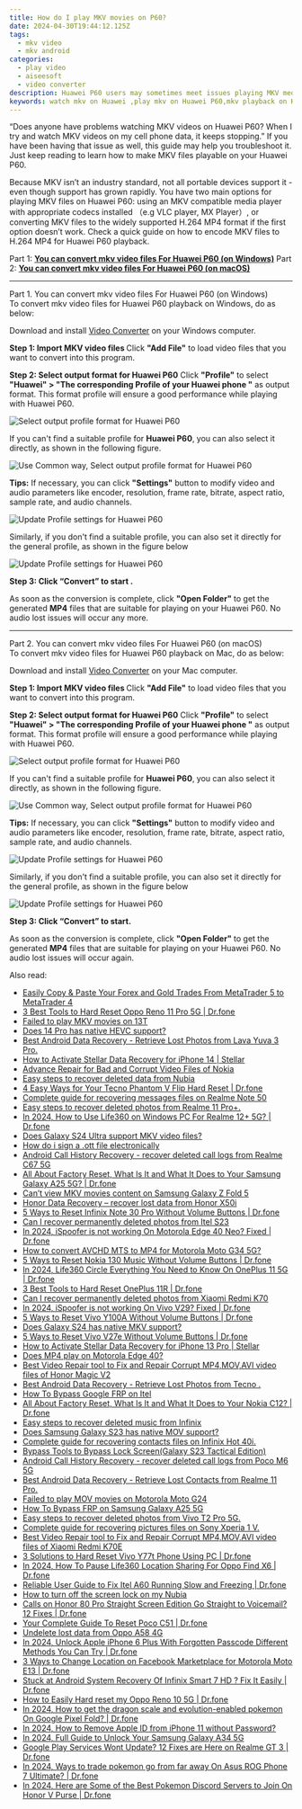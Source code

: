 ```yaml
---
title: How do I play MKV movies on P60?
date: 2024-04-30T19:44:12.125Z
tags: 
  - mkv video
  - mkv android
categories: 
  - play video
  - aiseesoft
  - video converter
description: Huawei P60 users may sometimes meet issues playing MKV media. If you are in the same boat, just keep reading to learn a way of converting MKV files for playing on Huawei P60 with optimum performance.
keywords: watch mkv on Huawei ,play mkv on Huawei P60,mkv playback on Huawei ,app to play mkv on Huawei ,mkv won't play on Huawei ,Huawei P60 can't play mkv,best mkv transcoder android,mkv codec vlc android,mkv to mp4 video converter for android,Huawei P60 wont play mkv,mkv video converter for android,convert 4k video to 1080p android
---
```


<div class="atpl-content atpl-for-aiseesoft-video-converter play-mkv-on-android">

<div class="atpl-post-description-part-1">
<div class="tpl-content-sub-paragraph-normal">
  <p>
    “Does anyone have problems watching MKV videos on Huawei P60? When I try and watch MKV videos on my cell phone data, it keeps stopping.” If you have been having that issue as well, this guide may help you troubleshoot it. Just keep reading to learn how to make MKV files playable on your Huawei P60. 
  </p>
</div>
</div>



<div class="atpl-post-description-part-2">
<div class="tpl-content-sub-paragraph-content">
  <p>
    Because MKV isn’t an industry standard, not all portable devices support it - even though support has grown rapidly. You have two main options for playing MKV files on Huawei P60: using an MKV compatible media player with appropriate codecs installed （e.g VLC player, MX Player）, or converting MKV files to the widely supported H.264 MP4 format if the first option doesn’t work. Check a quick guide on how to encode MKV files to H.264 MP4 for Huawei P60 playback.
  </p>
</div>
</div>


Part 1: <strong><a href="#p1">You can convert mkv video files For Huawei P60 (on Windows)</a></strong>
Part 2: <strong><a href="#p2">You can convert mkv video files For Huawei P60 (on macOS)</a></strong>



<!-- Part 1 -->
<a id="p1" name="p1" ></a><hr>

<div class="atpl-step-part-style">Part 1. You can convert mkv video files For Huawei P60 (on Windows)</div>
To convert mkv video files for Huawei P60 playback on Windows, do as below:

Download and install <a class="atpl-step-content-a-style" href="https://tools.techidaily.com/aiseesoft-total-video-converter/" >Video Converter</a> on your Windows computer.

<strong>Step 1: Import MKV video files </strong>
Click <b>"Add File"</b> to load video files that you want to convert into this program.

<strong>Step 2: Select output format for Huawei P60</strong>
Click <b>"Profile"</b> to select <b>"Huawei" > "The corresponding Profile of your Huawei phone "</b> as output format. This format profile will ensure a good performance while playing with Huawei P60.

<img src="https://tools.techidaily.com/images/apps/aiseesoft/video-converter/devices/huawei/fv.mp4/win/profile-2.png" class="atpl-imgstyle" alt="Select output profile format for Huawei P60" />

If you can't find a suitable profile for **Huawei P60**, you can also select it directly, as shown in the following figure.

<img src="https://tools.techidaily.com/images/apps/aiseesoft/video-converter/devices/common_android/fv.mp4/win/profile.png" class="atpl-imgstyle" alt="Use Common way, Select output profile format for Huawei P60" />

<strong>Tips:</strong>
If necessary, you can click <b>"Settings"</b> button to modify video and audio parameters like encoder, resolution, frame rate, bitrate, aspect ratio, sample rate, and audio channels. 

<img src="https://tools.techidaily.com/images/apps/aiseesoft/video-converter/devices/huawei/fv.mp4/win/settings-2.png" class="atpl-imgstyle"  alt="Update Profile settings for Huawei P60" />

Similarly, if you don't find a suitable profile, you can also set it directly for the general profile, as shown in the figure below

<img src="https://tools.techidaily.com/images/apps/aiseesoft/video-converter/devices/common_android/fv.mp4/win/settings.png" class="atpl-imgstyle"  alt="Update Profile settings for Huawei P60" />

<strong>Step 3: Click “Convert” to start .</strong>

As soon as the conversion is complete, click <b>"Open Folder"</b> to get the generated <b>MP4</b> files that are suitable for playing on your Huawei P60. No audio lost issues will occur any more.

<!-- Part 2 -->
<a id="p2" name="p2"></a><hr>

<div class="atpl-step-part-style">Part 2. You can convert mkv video files For Huawei P60 (on macOS)</div>
To convert mkv video files for Huawei P60 playback on Mac, do as below:

Download and install <a class="atpl-step-content-a-style" href="https://tools.techidaily.com/aiseesoft-total-video-converter/" >Video Converter</a> on your Mac computer.

<strong>Step 1: Import MKV video files </strong>
Click <b>"Add File"</b> to load video files that you want to convert into this program.

<strong>Step 2: Select output format for Huawei P60</strong>
Click <b>"Profile"</b> to select <b>"Huawei" > "The corresponding Profile of your Huawei phone "</b> as output format. This format profile will ensure a good performance while playing with Huawei P60.

<img src="https://tools.techidaily.com/images/apps/aiseesoft/video-converter/devices/huawei/fv.mp4/mac/profile.png" class="atpl-imgstyle" alt="Select output profile format for Huawei P60" />

If you can't find a suitable profile for **Huawei P60**, you can also select it directly, as shown in the following figure.

<img src="https://tools.techidaily.com/images/apps/aiseesoft/video-converter/devices/common_android/fv.mp4/mac/profile.png" class="atpl-imgstyle" alt="Use Common way, Select output profile format for Huawei P60" />

<strong>Tips:</strong>
If necessary, you can click <b>"Settings"</b> button to modify video and audio parameters like encoder, resolution, frame rate, bitrate, aspect ratio, sample rate, and audio channels. 

<img src="https://tools.techidaily.com/images/apps/aiseesoft/video-converter/devices/huawei/fv.mp4/mac/settings.png" class="atpl-imgstyle"  alt="Update Profile settings for Huawei P60" />

Similarly, if you don't find a suitable profile, you can also set it directly for the general profile, as shown in the figure below

<img src="https://tools.techidaily.com/images/apps/aiseesoft/video-converter/devices/common_android/fv.mp4/win/settings.png" class="atpl-imgstyle"  alt="Update Profile settings for Huawei P60" />

<strong>Step 3: Click “Convert” to start.</strong>

As soon as the conversion is complete, click <b>"Open Folder"</b> to get the generated <b>MP4</b> files that are suitable for playing on your Huawei P60. No audio lost issues will occur again.



<div class="atpl-post-end">
  <div class="atpl-post-device-model-description">
    
  </div>
</div>

<ins class="adsbygoogle"
     style="display:block"
     data-ad-client="ca-pub-7571918770474297"
     data-ad-slot="8358498916"
     data-ad-format="auto"
     data-full-width-responsive="true"></ins>


</div>
<ins class="adsbygoogle"
    style="display:block"
    data-ad-format="autorelaxed"
    data-ad-client="ca-pub-7571918770474297"
    data-ad-slot="1223367746"></ins>

<span class="atpl-alsoreadstyle">Also read:</span>
<div><ul>
<li><a href="https://phone-solutions.techidaily.com/easily-copy-and-paste-your-forex-and-gold-trades-from-metatrader-5-to-metatrader-4-by-mt4copier-guide/"><u>Easily Copy & Paste Your Forex and Gold Trades From MetaTrader 5 to MetaTrader 4</u></a></li>
<li><a href="https://phone-solutions.techidaily.com/3-best-tools-to-hard-reset-oppo-reno-11-pro-5g-drfone-by-drfone-reset-android-reset-android/"><u>3 Best Tools to Hard Reset Oppo Reno 11 Pro 5G | Dr.fone</u></a></li>
<li><a href="https://phone-solutions.techidaily.com/failed-to-play-mkv-movies-on-13t-by-aiseesoft-video-converter-play-mkv-on-android/"><u>Failed to play MKV movies on 13T</u></a></li>
<li><a href="https://phone-solutions.techidaily.com/does-14-pro-has-native-hevc-support-by-aiseesoft-video-converter-play-hevc-video-on-android/"><u>Does 14 Pro has native HEVC support?</u></a></li>
<li><a href="https://phone-solutions.techidaily.com/best-android-data-recovery-retrieve-lost-photos-from-lava-yuva-3-pro-by-fonelab-android-recover-photos/"><u>Best Android Data Recovery - Retrieve Lost Photos from Lava Yuva 3 Pro.</u></a></li>
<li><a href="https://phone-solutions.techidaily.com/how-to-activate-stellar-data-recovery-for-iphone-14-stellar-by-stellar-data-recovery-ios-iphone-data-recovery/"><u>How to Activate Stellar Data Recovery for iPhone 14 | Stellar</u></a></li>
<li><a href="https://phone-solutions.techidaily.com/advance-repair-for-bad-and-corrupt-video-files-of-nokia-by-stellar-video-repair-mobile-video-repair/"><u>Advance Repair for Bad and Corrupt Video Files of Nokia</u></a></li>
<li><a href="https://phone-solutions.techidaily.com/easy-steps-to-recover-deleted-data-from-nubia-by-fonelab-android-recover-data/"><u>Easy steps to recover deleted data from Nubia</u></a></li>
<li><a href="https://phone-solutions.techidaily.com/4-easy-ways-for-your-tecno-phantom-v-flip-hard-reset-drfone-by-drfone-reset-android-reset-android/"><u>4 Easy Ways for Your Tecno Phantom V Flip Hard Reset | Dr.fone</u></a></li>
<li><a href="https://phone-solutions.techidaily.com/complete-guide-for-recovering-messages-files-on-realme-note-50-by-fonelab-android-recover-messages/"><u>Complete guide for recovering messages files on Realme Note 50</u></a></li>
<li><a href="https://phone-solutions.techidaily.com/easy-steps-to-recover-deleted-photos-from-realme-11-proplus-by-fonelab-android-recover-photos/"><u>Easy steps to recover deleted photos from Realme 11 Pro+.</u></a></li>
<li><a href="https://phone-solutions.techidaily.com/in-2024-how-to-use-life360-on-windows-pc-for-realme-12plus-5g-drfone-by-drfone-virtual-android/"><u>In 2024, How to Use Life360 on Windows PC For Realme 12+ 5G? | Dr.fone</u></a></li>
<li><a href="https://phone-solutions.techidaily.com/does-galaxy-s24-ultra-support-mkv-video-files-by-aiseesoft-video-converter-play-mkv-on-android/"><u>Does Galaxy S24 Ultra support MKV video files?</u></a></li>
<li><a href="https://phone-solutions.techidaily.com/how-do-i-sign-a-ott-file-electronically-by-ldigisigner-sign-a-word-sign-a-word/"><u>How do i sign a .ott file electronically</u></a></li>
<li><a href="https://phone-solutions.techidaily.com/android-call-history-recovery-recover-deleted-call-logs-from-realme-c67-5g-by-fonelab-android-recover-call-logs/"><u>Android Call History Recovery - recover deleted call logs from Realme C67 5G</u></a></li>
<li><a href="https://phone-solutions.techidaily.com/all-about-factory-reset-what-is-it-and-what-it-does-to-your-samsung-galaxy-a25-5g-drfone-by-drfone-reset-android-reset-android/"><u>All About Factory Reset, What Is It and What It Does to Your Samsung Galaxy A25 5G? | Dr.fone</u></a></li>
<li><a href="https://phone-solutions.techidaily.com/can-t-view-mkv-movies-content-on-samsung-galaxy-z-fold-5-by-aiseesoft-video-converter-play-mkv-on-android/"><u>Can’t view MKV movies content on Samsung Galaxy Z Fold 5</u></a></li>
<li><a href="https://phone-solutions.techidaily.com/honor-data-recovery-recover-lost-data-from-honor-x50i-by-fonelab-android-recover-data/"><u>Honor Data Recovery – recover lost data from Honor X50i</u></a></li>
<li><a href="https://phone-solutions.techidaily.com/5-ways-to-reset-infinix-note-30-pro-without-volume-buttons-drfone-by-drfone-reset-android-reset-android/"><u>5 Ways to Reset Infinix Note 30 Pro Without Volume Buttons | Dr.fone</u></a></li>
<li><a href="https://phone-solutions.techidaily.com/can-i-recover-permanently-deleted-photos-from-itel-s23-by-stellar-photo-recovery-android-mobile-photo-recover/"><u>Can I recover permanently deleted photos from Itel S23</u></a></li>
<li><a href="https://phone-solutions.techidaily.com/in-2024-ispoofer-is-not-working-on-motorola-edge-40-neo-fixed-drfone-by-drfone-virtual-android/"><u>In 2024, iSpoofer is not working On Motorola Edge 40 Neo? Fixed | Dr.fone</u></a></li>
<li><a href="https://phone-solutions.techidaily.com/how-to-convert-avchd-mts-to-mp4-for-motorola-moto-g34-5g-by-aiseesoft-video-converter-play-mts-on-android/"><u>How to convert AVCHD MTS to MP4 for Motorola Moto G34 5G?</u></a></li>
<li><a href="https://phone-solutions.techidaily.com/5-ways-to-reset-nokia-130-music-without-volume-buttons-drfone-by-drfone-reset-android-reset-android/"><u>5 Ways to Reset Nokia 130 Music Without Volume Buttons | Dr.fone</u></a></li>
<li><a href="https://phone-solutions.techidaily.com/in-2024-life360-circle-everything-you-need-to-know-on-oneplus-11-5g-drfone-by-drfone-virtual-android/"><u>In 2024, Life360 Circle Everything You Need to Know On OnePlus 11 5G | Dr.fone</u></a></li>
<li><a href="https://phone-solutions.techidaily.com/3-best-tools-to-hard-reset-oneplus-11r-drfone-by-drfone-reset-android-reset-android/"><u>3 Best Tools to Hard Reset OnePlus 11R | Dr.fone</u></a></li>
<li><a href="https://phone-solutions.techidaily.com/can-i-recover-permanently-deleted-photos-from-xiaomi-redmi-k70-by-stellar-photo-recovery-android-mobile-photo-recover/"><u>Can I recover permanently deleted photos from Xiaomi Redmi K70</u></a></li>
<li><a href="https://phone-solutions.techidaily.com/in-2024-ispoofer-is-not-working-on-vivo-v29-fixed-drfone-by-drfone-virtual-android/"><u>In 2024, iSpoofer is not working On Vivo V29? Fixed | Dr.fone</u></a></li>
<li><a href="https://phone-solutions.techidaily.com/5-ways-to-reset-vivo-y100a-without-volume-buttons-drfone-by-drfone-reset-android-reset-android/"><u>5 Ways to Reset Vivo Y100A Without Volume Buttons | Dr.fone</u></a></li>
<li><a href="https://phone-solutions.techidaily.com/does-galaxy-s24-has-native-mkv-support-by-aiseesoft-video-converter-play-mkv-on-android/"><u>Does Galaxy S24 has native MKV support?</u></a></li>
<li><a href="https://phone-solutions.techidaily.com/5-ways-to-reset-vivo-v27e-without-volume-buttons-drfone-by-drfone-reset-android-reset-android/"><u>5 Ways to Reset Vivo V27e Without Volume Buttons | Dr.fone</u></a></li>
<li><a href="https://phone-solutions.techidaily.com/how-to-activate-stellar-data-recovery-for-iphone-13-pro-stellar-by-stellar-data-recovery-ios-iphone-data-recovery/"><u>How to Activate Stellar Data Recovery for iPhone 13 Pro | Stellar</u></a></li>
<li><a href="https://phone-solutions.techidaily.com/does-mp4-play-on-motorola-edge-40-by-aiseesoft-video-converter-play-mp4-on-android/"><u>Does MP4 play on Motorola Edge 40?</u></a></li>
<li><a href="https://phone-solutions.techidaily.com/best-video-repair-tool-to-fix-and-repair-corrupt-mp4-mov-avi-video-files-of-honor-magic-v2-by-stellar-video-repair-mobile-video-repair/"><u>Best Video Repair tool to Fix and Repair Corrupt MP4,MOV,AVI video files of Honor Magic V2</u></a></li>
<li><a href="https://phone-solutions.techidaily.com/best-android-data-recovery-retrieve-lost-photos-from-tecno-by-fonelab-android-recover-photos/"><u>Best Android Data Recovery - Retrieve Lost Photos from Tecno .</u></a></li>
<li><a href="https://phone-solutions.techidaily.com/how-to-bypass-google-frp-on-itel-by-drfone-android-unlock-remove-google-frp/"><u>How To Bypass Google FRP on Itel</u></a></li>
<li><a href="https://phone-solutions.techidaily.com/all-about-factory-reset-what-is-it-and-what-it-does-to-your-nokia-c12-drfone-by-drfone-reset-android-reset-android/"><u>All About Factory Reset, What Is It and What It Does to Your Nokia C12? | Dr.fone</u></a></li>
<li><a href="https://phone-solutions.techidaily.com/easy-steps-to-recover-deleted-music-from-infinix-by-fonelab-android-recover-music/"><u>Easy steps to recover deleted music from Infinix</u></a></li>
<li><a href="https://phone-solutions.techidaily.com/does-samsung-galaxy-s23-has-native-mov-support-by-aiseesoft-video-converter-play-mov-on-android/"><u>Does Samsung Galaxy S23 has native MOV support?</u></a></li>
<li><a href="https://phone-solutions.techidaily.com/complete-guide-for-recovering-contacts-files-on-infinix-hot-40i-by-fonelab-android-recover-contacts/"><u>Complete guide for recovering contacts files on Infinix Hot 40i.</u></a></li>
<li><a href="https://phone-solutions.techidaily.com/bypass-tools-to-bypass-lock-screengalaxy-s23-tactical-edition-by-drfone-android-unlock-android-unlock/"><u>Bypass Tools to Bypass Lock Screen(Galaxy S23 Tactical Edition)</u></a></li>
<li><a href="https://phone-solutions.techidaily.com/android-call-history-recovery-recover-deleted-call-logs-from-poco-m6-5g-by-fonelab-android-recover-call-logs/"><u>Android Call History Recovery - recover deleted call logs from Poco M6 5G</u></a></li>
<li><a href="https://phone-solutions.techidaily.com/best-android-data-recovery-retrieve-lost-contacts-from-realme-11-pro-by-fonelab-android-recover-contacts/"><u>Best Android Data Recovery - Retrieve Lost Contacts from Realme 11 Pro.</u></a></li>
<li><a href="https://phone-solutions.techidaily.com/failed-to-play-mov-movies-on-motorola-moto-g24-by-aiseesoft-video-converter-play-mov-on-android/"><u>Failed to play MOV movies on Motorola Moto G24</u></a></li>
<li><a href="https://phone-solutions.techidaily.com/how-to-bypass-frp-on-samsung-galaxy-a25-5g-by-drfone-android-unlock-remove-google-frp/"><u>How To Bypass FRP on Samsung Galaxy A25 5G</u></a></li>
<li><a href="https://phone-solutions.techidaily.com/easy-steps-to-recover-deleted-photos-from-vivo-t2-pro-5g-by-fonelab-android-recover-photos/"><u>Easy steps to recover deleted photos from Vivo T2 Pro 5G.</u></a></li>
<li><a href="https://phone-solutions.techidaily.com/complete-guide-for-recovering-pictures-files-on-sony-xperia-1-v-by-fonelab-android-recover-pictures/"><u>Complete guide for recovering pictures files on Sony Xperia 1 V.</u></a></li>
<li><a href="https://phone-solutions.techidaily.com/best-video-repair-tool-to-fix-and-repair-corrupt-mp4movavi-video-files-of-xiaomi-redmi-k70e-by-stellar-video-repair-mobile-video-repair/"><u>Best Video Repair tool to Fix and Repair Corrupt MP4,MOV,AVI video files of Xiaomi Redmi K70E</u></a></li>
<li><a href="https://phone-solutions.techidaily.com/3-solutions-to-hard-reset-vivo-y77t-phone-using-pc-drfone-by-drfone-reset-android-reset-android/"><u>3 Solutions to Hard Reset Vivo Y77t Phone Using PC | Dr.fone</u></a></li>
<li><a href="https://location-social.techidaily.com/in-2024-how-to-pause-life360-location-sharing-for-oppo-find-x6-drfone-by-drfone-virtual-android/"><u>In 2024, How To Pause Life360 Location Sharing For Oppo Find X6 | Dr.fone</u></a></li>
<li><a href="https://fix-guide.techidaily.com/reliable-user-guide-to-fix-itel-a60-running-slow-and-freezing-drfone-by-drfone-fix-android-problems-fix-android-problems/"><u>Reliable User Guide to Fix Itel A60 Running Slow and Freezing | Dr.fone</u></a></li>
<li><a href="https://review-topics.techidaily.com/how-to-turn-off-the-screen-lock-on-my-nubia-by-drfone-android-unlock-android-unlock/"><u>How to turn off the screen lock on my Nubia</u></a></li>
<li><a href="https://howto.techidaily.com/calls-on-honor-80-pro-straight-screen-edition-go-straight-to-voicemail-12-fixes-drfone-by-drfone-fix-android-problems-fix-android-problems/"><u>Calls on Honor 80 Pro Straight Screen Edition Go Straight to Voicemail? 12 Fixes | Dr.fone</u></a></li>
<li><a href="https://techidaily.com/your-complete-guide-to-reset-poco-c51-drfone-by-drfone-reset-android-reset-android/"><u>Your Complete Guide To Reset Poco C51 | Dr.fone</u></a></li>
<li><a href="https://techidaily.com/undelete-lost-data-from-oppo-a58-4g-by-fonelab-android-recover-data/"><u>Undelete lost data from Oppo A58 4G</u></a></li>
<li><a href="https://iphone-unlock.techidaily.com/in-2024-unlock-apple-iphone-6-plus-with-forgotten-passcode-different-methods-you-can-try-drfone-by-drfone-ios/"><u>In 2024, Unlock Apple iPhone 6 Plus With Forgotten Passcode Different Methods You Can Try | Dr.fone</u></a></li>
<li><a href="https://location-fake.techidaily.com/3-ways-to-change-location-on-facebook-marketplace-for-motorola-moto-e13-drfone-by-drfone-virtual-android/"><u>3 Ways to Change Location on Facebook Marketplace for Motorola Moto E13 | Dr.fone</u></a></li>
<li><a href="https://fix-guide.techidaily.com/stuck-at-android-system-recovery-of-infinix-smart-7-hd-fix-it-easily-drfone-by-drfone-fix-android-problems-fix-android-problems/"><u>Stuck at Android System Recovery Of Infinix Smart 7 HD ? Fix It Easily | Dr.fone</u></a></li>
<li><a href="https://techidaily.com/how-to-easily-hard-reset-my-oppo-reno-10-5g-drfone-by-drfone-reset-android-reset-android/"><u>How to Easily Hard reset my Oppo Reno 10 5G | Dr.fone</u></a></li>
<li><a href="https://pokemon-go-android.techidaily.com/in-2024-how-to-get-the-dragon-scale-and-evolution-enabled-pokemon-on-google-pixel-fold-drfone-by-drfone-virtual-android/"><u>In 2024, How to get the dragon scale and evolution-enabled pokemon On Google Pixel Fold? | Dr.fone</u></a></li>
<li><a href="https://apple-account.techidaily.com/in-2024-how-to-remove-apple-id-from-iphone-11-without-password-by-drfone-ios/"><u>In 2024, How to Remove Apple ID from iPhone 11 without Password?</u></a></li>
<li><a href="https://android-unlock.techidaily.com/in-2024-full-guide-to-unlock-your-samsung-galaxy-a34-5g-by-drfone-android/"><u>In 2024, Full Guide to Unlock Your Samsung Galaxy A34 5G</u></a></li>
<li><a href="https://howto.techidaily.com/google-play-services-wont-update-12-fixes-are-here-on-realme-gt-3-drfone-by-drfone-fix-android-problems-fix-android-problems/"><u>Google Play Services Wont Update? 12 Fixes are Here on Realme GT 3 | Dr.fone</u></a></li>
<li><a href="https://android-pokemon-go.techidaily.com/in-2024-ways-to-trade-pokemon-go-from-far-away-on-asus-rog-phone-7-ultimate-drfone-by-drfone-virtual-android/"><u>In 2024, Ways to trade pokemon go from far away On Asus ROG Phone 7 Ultimate? | Dr.fone</u></a></li>
<li><a href="https://pokemon-go-android.techidaily.com/in-2024-here-are-some-of-the-best-pokemon-discord-servers-to-join-on-honor-v-purse-drfone-by-drfone-virtual-android/"><u>In 2024, Here are Some of the Best Pokemon Discord Servers to Join On Honor V Purse | Dr.fone</u></a></li>
</ul></div>

